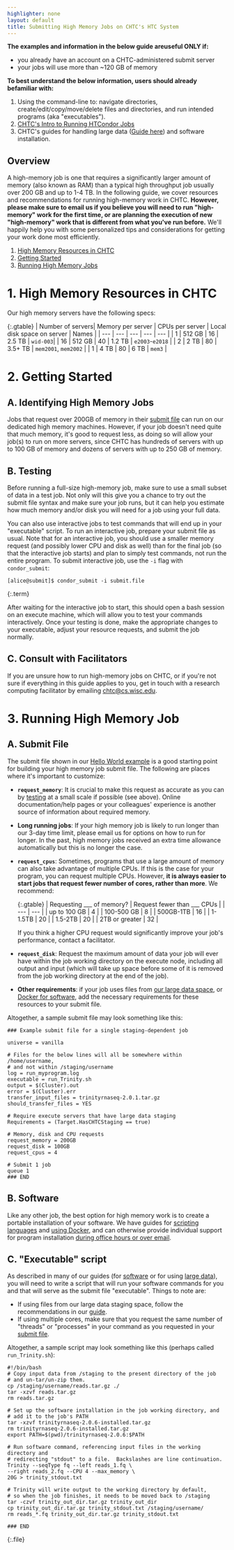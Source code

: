```yaml
---
highlighter: none
layout: default
title: Submitting High Memory Jobs on CHTC's HTC System
---
```


**The examples and information in the below guide areuseful ONLY if:**
-   you already have an account on a CHTC-administered submit server
-   your jobs will use more than \~120 GB of memory

**To best understand the below information, users should already befamiliar with:**
1.  Using the command-line to: navigate directories,
    create/edit/copy/move/delete files and directories, and run intended
    programs (aka \"executables\").
2.  [CHTC\'s Intro to Running HTCondor Jobs](/helloworld.shtml)
3.  CHTC\'s guides for handling large data ([Guide
    here](/file-avail-largedata.shtml)) and software installation.

Overview
--------

A high-memory job is one that requires a significantly larger amount of
memory (also known as RAM) than a typical high throughput job usually
over 200 GB and up to 1-4 TB. In the following guide, we cover resources
and recommendations for running high-memory work in CHTC. **However,
please make sure to email us if you believe you will need to run
\"high-memory\" work for the first time, or are planning the execution
of new \"high-memory\" work that is different from what you\'ve run
before.** We\'ll happily help you with some personalized tips and
considerations for getting your work done most efficiently.

1.  [High Memory Resources in CHTC](#resources)
2.  [Getting Started](#get-started)
3.  [Running High Memory Jobs](#running)


<a name="resoures"></a>

**1. High Memory Resources in CHTC**
================================

Our high memory servers have the following specs:

{:.gtable}
  | Number of servers| Memory per server | CPUs per server | Local disk space on server | Names | 
  | --- | --- | --- | --- | --- |
  | 1 | 512 GB | 16 | 2.5 TB | `wid-003`|
  | 16 | 512 GB | 40 | 1.2 TB | `e2003`-`e2018` |
  | 2 | 2 TB | 80 | 3.5+ TB | `mem2001`, `mem2002` |
  | 1 | 4 TB | 80 | 6 TB | `mem3` | 




<a name="get-started"></a>

**2. Getting Started**
==================

<a name="id"></a>

A. Identifying High Memory Jobs
-------------------------------

Jobs that request over 200GB of memory in their [submit file](#submit)
can run on our dedicated high memory machines. However, if your job
doesn\'t need quite that much memory, it\'s good to request less, as
doing so will allow your job(s) to run on more servers, since CHTC has
hundreds of servers with up to 100 GB of memory and dozens of servers
with up to 250 GB of memory.

<a name="testing"></a>

B. Testing
----------

Before running a full-size high-memory job, make sure to use a small
subset of data in a test job. Not only will this give you a chance to
try out the submit file syntax and make sure your job runs, but it can
help you estimate how much memory and/or disk you will need for a job
using your full data.

You can also use interactive jobs to test commands that will end up in
your \"executable\" script. To run an interactive job, prepare your
submit file as usual. Note that for an interactive job, you should use a
smaller memory request (and possibly lower CPU and disk as well) than
for the final job (so that the interactive job starts) and plan to
simply test commands, not run the entire program. To submit interactive
job, use the `-i` flag with `condor_submit`:

``` 
[alice@submit]$ condor_submit -i submit.file
```
{:.term}

After waiting for the interactive job to start, this should open a bash
session on an execute machine, which will allow you to test your
commands interactively. Once your testing is done, make the appropriate
changes to your executable, adjust your resource requests, and submit
the job normally.


<a name="consult"></a>

C. Consult with Facilitators
----------------------------

If you are unsure how to run high-memory jobs on CHTC, or if you\'re not
sure if everything in this guide applies to you, get in touch with a
research computing facilitator by emailing [chtc@cs.wisc.edu](chtc@cs.wisc.edu).


<a name="running"></a>

**3. Running High Memory Job**
===========================


<a name="submit"></a>

A. Submit File
--------------

The submit file shown in our [Hello World example](/helloworld.shtml) is
a good starting point for building your high memory job submit file. The
following are places where it\'s important to customize:

-   **`request_memory`**: It is crucial to make this request as accurate
    as you can by [testing](#testing) at a small scale if possible (see
    above). Online documentation/help pages or your colleagues\'
    experience is another source of information about required memory.  


-   **Long running jobs**: If your high memory job is likely to run
    longer than our 3-day time limit, please email us for options on how
    to run for longer. In the past, high memory jobs received an extra
    time allowance automatically but this is no longer the case.
-   **`request_cpus`**: Sometimes, programs that use a large amount of
    memory can also take advantage of multiple CPUs. If this is the case
    for your program, you can request multiple CPUs. However, **it is
    always easier to start jobs that request fewer number of cores,
    rather than more**. We recommend:

    {:.gtable}
      | Requesting \_\_\_ of memory? | Request fewer than \_\_\_ CPUs |
      | --- | --- | 
      | up to 100 GB | 4 |
      | 100-500 GB | 8 |
      | 500GB-1TB | 16 |
      | 1-1.5TB | 20 |
      | 1.5-2TB | 20 |
      | 2TB or greater | 32 |



    If you think a higher CPU request would significantly improve your
    job\'s performance, contact a facilitator.  

-   **`request_disk`**: Request the maximum amount of data your job will
    ever have within the job working directory on the execute node,
    including all output and input (which will take up space before some
    of it is removed from the job working directory at the end of the
    job).  
    
-   **Other requirements**: if your job uses files from [our large data
    space](/file-avail-largedata.shtml), or [Docker for
    software](/docker-jobs.shtml), add the necessary requirements for
    these resources to your submit file.

Altogether, a sample submit file may look something like this:

``` {.sub}
### Example submit file for a single staging-dependent job

universe = vanilla

# Files for the below lines will all be somewhere within /home/username,
# and not within /staging/username
log = run_myprogram.log
executable = run_Trinity.sh
output = $(Cluster).out
error = $(Cluster).err
transfer_input_files = trinityrnaseq-2.0.1.tar.gz
should_transfer_files = YES

# Require execute servers that have large data staging
Requirements = (Target.HasCHTCStaging == true)

# Memory, disk and CPU requests
request_memory = 200GB
request_disk = 100GB
request_cpus = 4

# Submit 1 job
queue 1
### END
```


<a name="software"></a>

B. Software
-----------

Like any other job, the best option for high memory work is to create a
portable installation of your software. We have guides for [scripting
languages](/howto_overview.shtml) and [using
Docker](/docker-jobs.shtml), and can otherwise provide individual
support for program installation [during office hours or over
email](/get-help.shtml).


<a name="executable"></a>

C. \"Executable\" script
------------------------

As described in many of our guides (for
[software](/howto_overview.shtml) or for using [large
data](/file-avail-largedata.shtml)), you will need to write a script
that will run your software commands for you and that will serve as the
submit file \"executable\". Things to note are:

-   If using files from our large data staging space, follow the
    recommendations in our [guide](/file-avail-largedata.shtml).
-   If using multiple cores, make sure that you request the same number
    of \"threads\" or \"processes\" in your command as you requested in
    your [submit file](#submit).

Altogether, a sample script may look something like this (perhaps called
`run_Trinity.sh`):

``` 
#!/bin/bash
# Copy input data from /staging to the present directory of the job
# and un-tar/un-zip them.  
cp /staging/username/reads.tar.gz ./
tar -xzvf reads.tar.gz
rm reads.tar.gz

# Set up the software installation in the job working directory, and 
# add it to the job's PATH
tar -xzvf trinityrnaseq-2.0.6-installed.tar.gz
rm trinityrnaseq-2.0.6-installed.tar.gz
export PATH=$(pwd)/trinityrnaseq-2.0.6:$PATH

# Run software command, referencing input files in the working directory and 
# redirecting "stdout" to a file.  Backslashes are line continuation.
Trinity --seqType fq --left reads_1.fq \
--right reads_2.fq --CPU 4 --max_memory \
20G > trinity_stdout.txt

# Trinity will write output to the working directory by default, 
# so when the job finishes, it needs to be moved back to /staging
tar -czvf trinity_out_dir.tar.gz trinity_out_dir
cp trinity_out_dir.tar.gz trinity_stdout.txt /staging/username/
rm reads_*.fq trinity_out_dir.tar.gz trinity_stdout.txt

### END
```
{:.file}
